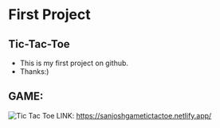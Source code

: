 # First Project
## Tic-Tac-Toe
- This is my first project on github.
- Thanks:)
## GAME:
![Tic Tac Toe](https://github.com/sanjoshsatsangi/Tic-Tac-Toe/assets/154961435/d739313d-c858-4d07-b737-c10c89ff652b)
LINK: https://sanjoshgametictactoe.netlify.app/

